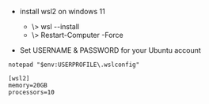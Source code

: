 - install wsl2 on windows 11
  - \\> wsl --install
  - \\> Restart-Computer -Force
  
- Set USERNAME & PASSWORD for your Ubuntu account

```
notepad "$env:USERPROFILE\.wslconfig"
```

```
[wsl2]
memory=20GB
processors=10
```

